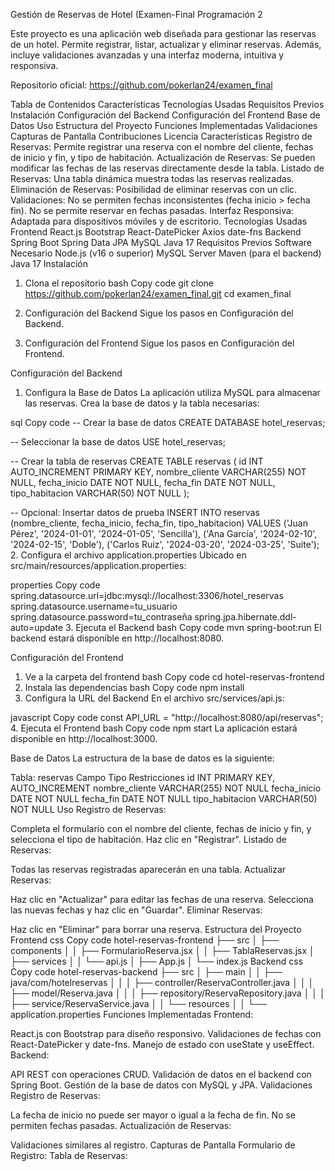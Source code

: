 Gestión de Reservas de Hotel (Examen-Final Programación 2

Este proyecto es una aplicación web diseñada para gestionar las reservas de un hotel. Permite registrar, listar, actualizar y eliminar reservas. Además, incluye validaciones avanzadas y una interfaz moderna, intuitiva y responsiva.

Repositorio oficial: https://github.com/pokerlan24/examen_final

Tabla de Contenidos
Características
Tecnologías Usadas
Requisitos Previos
Instalación
Configuración del Backend
Configuración del Frontend
Base de Datos
Uso
Estructura del Proyecto
Funciones Implementadas
Validaciones
Capturas de Pantalla
Contribuciones
Licencia
Características
Registro de Reservas: Permite registrar una reserva con el nombre del cliente, fechas de inicio y fin, y tipo de habitación.
Actualización de Reservas: Se pueden modificar las fechas de las reservas directamente desde la tabla.
Listado de Reservas: Una tabla dinámica muestra todas las reservas realizadas.
Eliminación de Reservas: Posibilidad de eliminar reservas con un clic.
Validaciones:
No se permiten fechas inconsistentes (fecha inicio > fecha fin).
No se permite reservar en fechas pasadas.
Interfaz Responsiva: Adaptada para dispositivos móviles y de escritorio.
Tecnologías Usadas
Frontend
React.js
Bootstrap
React-DatePicker
Axios
date-fns
Backend
Spring Boot
Spring Data JPA
MySQL
Java 17
Requisitos Previos
Software Necesario
Node.js (v16 o superior)
MySQL Server
Maven (para el backend)
Java 17
Instalación
1. Clona el repositorio
bash
Copy code
git clone https://github.com/pokerlan24/examen_final.git
cd examen_final
2. Configuración del Backend
Sigue los pasos en Configuración del Backend.

3. Configuración del Frontend
Sigue los pasos en Configuración del Frontend.

Configuración del Backend
1. Configura la Base de Datos
La aplicación utiliza MySQL para almacenar las reservas. Crea la base de datos y la tabla necesarias:

sql
Copy code
-- Crear la base de datos
CREATE DATABASE hotel_reservas;

-- Seleccionar la base de datos
USE hotel_reservas;

-- Crear la tabla de reservas
CREATE TABLE reservas (
    id INT AUTO_INCREMENT PRIMARY KEY,
    nombre_cliente VARCHAR(255) NOT NULL,
    fecha_inicio DATE NOT NULL,
    fecha_fin DATE NOT NULL,
    tipo_habitacion VARCHAR(50) NOT NULL
);

-- Opcional: Insertar datos de prueba
INSERT INTO reservas (nombre_cliente, fecha_inicio, fecha_fin, tipo_habitacion)
VALUES 
('Juan Pérez', '2024-01-01', '2024-01-05', 'Sencilla'),
('Ana García', '2024-02-10', '2024-02-15', 'Doble'),
('Carlos Ruiz', '2024-03-20', '2024-03-25', 'Suite');
2. Configura el archivo application.properties
Ubicado en src/main/resources/application.properties:

properties
Copy code
spring.datasource.url=jdbc:mysql://localhost:3306/hotel_reservas
spring.datasource.username=tu_usuario
spring.datasource.password=tu_contraseña
spring.jpa.hibernate.ddl-auto=update
3. Ejecuta el Backend
bash
Copy code
mvn spring-boot:run
El backend estará disponible en http://localhost:8080.

Configuración del Frontend
1. Ve a la carpeta del frontend
bash
Copy code
cd hotel-reservas-frontend
2. Instala las dependencias
bash
Copy code
npm install
3. Configura la URL del Backend
En el archivo src/services/api.js:

javascript
Copy code
const API_URL = "http://localhost:8080/api/reservas";
4. Ejecuta el Frontend
bash
Copy code
npm start
La aplicación estará disponible en http://localhost:3000.

Base de Datos
La estructura de la base de datos es la siguiente:

Tabla: reservas
Campo	Tipo	Restricciones
id	INT	PRIMARY KEY, AUTO_INCREMENT
nombre_cliente	VARCHAR(255)	NOT NULL
fecha_inicio	DATE	NOT NULL
fecha_fin	DATE	NOT NULL
tipo_habitacion	VARCHAR(50)	NOT NULL
Uso
Registro de Reservas:

Completa el formulario con el nombre del cliente, fechas de inicio y fin, y selecciona el tipo de habitación.
Haz clic en "Registrar".
Listado de Reservas:

Todas las reservas registradas aparecerán en una tabla.
Actualizar Reservas:

Haz clic en "Actualizar" para editar las fechas de una reserva.
Selecciona las nuevas fechas y haz clic en "Guardar".
Eliminar Reservas:

Haz clic en "Eliminar" para borrar una reserva.
Estructura del Proyecto
Frontend
css
Copy code
hotel-reservas-frontend
├── src
│   ├── components
│   │   ├── FormularioReserva.jsx
│   │   ├── TablaReservas.jsx
│   ├── services
│   │   └── api.js
│   ├── App.js
│   └── index.js
Backend
css
Copy code
hotel-reservas-backend
├── src
│   ├── main
│   │   ├── java/com/hotelreservas
│   │   │   ├── controller/ReservaController.java
│   │   │   ├── model/Reserva.java
│   │   │   ├── repository/ReservaRepository.java
│   │   │   ├── service/ReservaService.java
│   │   └── resources
│   │       └── application.properties
Funciones Implementadas
Frontend:

React.js con Bootstrap para diseño responsivo.
Validaciones de fechas con React-DatePicker y date-fns.
Manejo de estado con useState y useEffect.
Backend:

API REST con operaciones CRUD.
Validación de datos en el backend con Spring Boot.
Gestión de la base de datos con MySQL y JPA.
Validaciones
Registro de Reservas:

La fecha de inicio no puede ser mayor o igual a la fecha de fin.
No se permiten fechas pasadas.
Actualización de Reservas:

Validaciones similares al registro.
Capturas de Pantalla
Formulario de Registro:
Tabla de Reservas:

